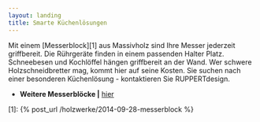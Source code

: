 ```yaml
---
layout: landing
title: Smarte Küchenlösungen
---
```


Mit einem [Messerblock][1] aus Massivholz sind Ihre Messer jederzeit griffbereit.
Die Rührgeräte finden in einem passenden Halter Platz.
Schneebesen und Kochlöffel hängen griffbereit an der Wand.
Wer schwere Holzschneidbretter mag, kommt hier auf seine Kosten.
Sie suchen nach einer besonderen Küchenlösung - kontaktieren Sie RUPPERTdesign.

- **Weitere Messerblöcke \|** <a href="{{ site.baseurl }}/holzwerke/#kueche">hier</a>

[1]: {% post_url /holzwerke/2014-09-28-messerblock %}
